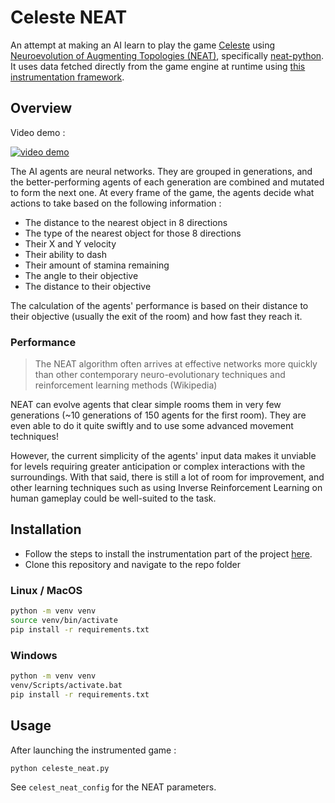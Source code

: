 # Celeste NEAT

An attempt at making an AI learn to play the game [Celeste](https://store.steampowered.com/app/504230/Celeste/) using [Neuroevolution of Augmenting Topologies (NEAT)](https://en.wikipedia.org/wiki/Neuroevolution_of_augmenting_topologies), specifically [neat-python](https://neat-python.readthedocs.io/en/latest/).
It uses data fetched directly from the game engine at runtime using [this instrumentation framework](https://github.com/hdrien0/Celeste-Instrumentation).

## Overview

Video demo :

[![video demo](https://img.youtube.com/vi/SePBjJ5Z0Lo/0.jpg)](https://www.youtube.com/watch?v=SePBjJ5Z0Lo)


The AI agents are neural networks. They are grouped in generations, and the better-performing agents of each generation are combined and mutated to form the next one. 
At every frame of the game, the agents decide what actions to take based on the following information :
- The distance to the nearest object in 8 directions
- The type of the nearest object for those 8 directions
- Their X and Y velocity
- Their ability to dash
- Their amount of stamina remaining
- The angle to their objective
- The distance to their objective  

The calculation of the agents' performance is based on their distance to their objective (usually the exit of the room) and how fast they reach it.

### Performance

> The NEAT algorithm often arrives at effective networks more quickly than other contemporary neuro-evolutionary techniques and reinforcement learning methods (Wikipedia)  

NEAT can evolve agents that clear simple rooms them in very few generations (~10 generations of 150 agents for the first room). They are even able to do it quite swiftly and to use some advanced movement techniques!  

However, the current simplicity of the agents' input data makes it unviable for levels requiring greater anticipation or complex interactions with the surroundings. With that said, there is still a lot of room for improvement, and other learning techniques such as using Inverse Reinforcement Learning on human gameplay could be well-suited to the task. 


## Installation

- Follow the steps to install the instrumentation part of the project [here](https://github.com/hdrien0/Celeste-Instrumentation#installation).
- Clone this repository and navigate to the repo folder

### Linux / MacOS
```bash
python -m venv venv
source venv/bin/activate
pip install -r requirements.txt
```

### Windows

```bash
python -m venv venv
venv/Scripts/activate.bat
pip install -r requirements.txt
```

## Usage

After launching the instrumented game :
```bash
python celeste_neat.py
```
See `celest_neat_config` for the NEAT parameters.
